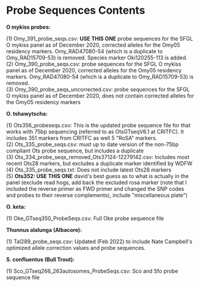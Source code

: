 # Probe Sequences Contents

<b>O mykiss probes:</b>  

(1) Omy_391_probe_seqs.csv: <b>USE THIS ONE</b> probe sequences for the SFGL O mykiss panel as of December 2020, corrected alleles for the Omy05 residency markers. Omy_RAD47080-54 (which is a duplicate to Omy_RAD15709-53) is removed. Species marker Oki120255-113 is added.  
(2) Omy_390_probe_seqs.csv: probe sequences for the SFGL O mykiss panel as of December 2020, corrected alleles for the Omy05 residency markers. Omy_RAD47080-54 (which is a duplicate to Omy_RAD15709-53) is removed.   
(3) Omy_390_probe_seqs_uncorrected.csv: probe sequences for the SFGL O mykiss panel as of December 2020, does not contain corrected alleles for the Omy05 residency markers  

<b>O. tshawytscha:  </b> 

(1) Ots356_probeseqs.csv: This is the updated probe sequence file for that works with 75bp sequencing (referred to as OtsGTseqV6.1 at CRITFC). It includes 351 markers from CRITFC as well 5 "RoSA" markers.  
(2) Ots_335_probe_seqs.csv: must up to date version of the non-75bp compliant Ots probe sequence, but includes a duplicate  
(3) Ots_334_probe_seqs_removed_Ots37124-12279142.csv: Includes most recent Ots28 markers, but excludes a duplicate marker identified by WDFW  
(4) Ots_335_probe_seqs.txt: Does not include latest Ots28 markers  
(5) **Ots352: USE THIS ONE** david's best guess as to what is actually in the panel (exclude read hogs, add back the excluded rosa marker (note that I included the reverse primer as FWD primer and changed the SNP codes and probes to their reverse complements), include "miscellaneous plate")  

<b>O. keta:  </b>  

(1) Oke_GTseq350_ProbeSeqs.csv: Full Oke probe sequence file

<b> Thunnus alalunga (Albacore): </b>  

(1) Tal289_probe_seqs.csv: Updated (Feb 2022) to include Nate Campbell's optimized allele correction values and probe sequences. 

<b>S. confluentus (Bull Trout): </b>

(1) Sco_GTseq266_263autosomes_ProbeSeqs.csv: Sco and Sfo probe sequence file
